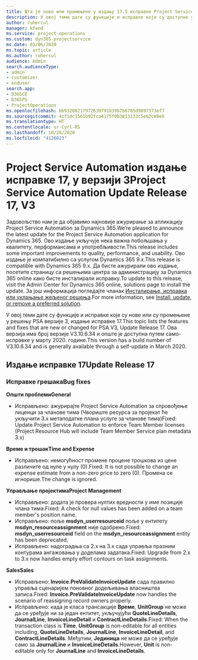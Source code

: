 ```yaml
---
title: Шта је ново или промењено у издању 17.5 исправке Project Service Automation верзије 3
description: У овој теми дате су функције и исправке које су доступне у издању 17 исправке за Project Service Automation верзије 3.
author: ruhercul
manager: kfend
ms.service: project-operations
ms.custom: dyn365-projectservice
ms.date: 03/06/2020
ms.topic: article
ms.author: ruhercul
audience: Admin
search.audienceType:
- admin
- customizer
- enduser
search.app:
- D365CE
- D365PS
- ProjectOperations
ms.openlocfilehash: bb93208217972639f91b39b7b6705d9897373ef7
ms.sourcegitcommit: 4cf1dc1561b92fca4175f0b3813133c5e63ce8e6
ms.translationtype: HT
ms.contentlocale: sr-Cyrl-RS
ms.lasthandoff: 10/28/2020
ms.locfileid: "4126823"
---
```

# <a name="project-service-automation-update-release-17-v3"></a><span data-ttu-id="98536-103">Project Service Automation издање исправке 17, у верзији 3</span><span class="sxs-lookup"><span data-stu-id="98536-103">Project Service Automation Update Release 17, V3</span></span>

<span data-ttu-id="98536-104">Задовољство нам је да објавимо најновије ажурирање за апликацију Project Service Automation за Dynamics 365.</span><span class="sxs-lookup"><span data-stu-id="98536-104">We’re pleased to announce the latest update for the Project Service Automation application for Dynamics 365.</span></span> <span data-ttu-id="98536-105">Ово издање укључује нека важна побољшања у квалитету, перформансама и употребљивости.</span><span class="sxs-lookup"><span data-stu-id="98536-105">This release includes some important improvements to quality, performance, and usability.</span></span>  <span data-ttu-id="98536-106">Ово издање је компатибилно са услугом Dynamics 365 9.x.</span><span class="sxs-lookup"><span data-stu-id="98536-106">This release is compatible with Dynamics 365 9.x.</span></span> <span data-ttu-id="98536-107">Да бисте ажурирали ово издање, посетите страницу са решењима центра за администрацију за Dynamics 365 online како бисте инсталирали исправку.</span><span class="sxs-lookup"><span data-stu-id="98536-107">To update to this release, visit the Admin Center for Dynamics 365 online, solutions page to install the update.</span></span> <span data-ttu-id="98536-108">За још информација погледајте чланак [Инсталирање, исправка или уклањање жељеног решења](https://docs.microsoft.com/power-platform/admin/install-remove-preferred-solution).</span><span class="sxs-lookup"><span data-stu-id="98536-108">For more information, see [Install, update, or remove a preferred solution](https://docs.microsoft.com/power-platform/admin/install-remove-preferred-solution).</span></span>

<span data-ttu-id="98536-109">У овој теми дате су функције и исправке које су нове или су промењене у решењу PSA верзије 3, издање исправке 17.</span><span class="sxs-lookup"><span data-stu-id="98536-109">This topic lists the features and fixes that are new or changed for PSA V3, Update Release 17.</span></span> <span data-ttu-id="98536-110">Ова верзија има број верзије V3.10.6.34 и опште је доступна путем само-исправке у марту 2020. године.</span><span class="sxs-lookup"><span data-stu-id="98536-110">This version has a build number of V3.10.6.34 and is generally available through a self-update in March 2020.</span></span>


## <a name="update-release-17"></a><span data-ttu-id="98536-111">Издање исправке 17</span><span class="sxs-lookup"><span data-stu-id="98536-111">Update Release 17</span></span>

### <a name="bug-fixes"></a><span data-ttu-id="98536-112">Исправке грешака</span><span class="sxs-lookup"><span data-stu-id="98536-112">Bug fixes</span></span>

<span data-ttu-id="98536-113">**Општи проблеми**</span><span class="sxs-lookup"><span data-stu-id="98536-113">**General**</span></span>

- <span data-ttu-id="98536-114">Исправљено: ажурирајте Project Service Automation за спровођење лиценци за чланове тима (Чвориште ресурса за пројекат ће укључити 3.x метаподатке плана услуге за чланове тима)</span><span class="sxs-lookup"><span data-stu-id="98536-114">Fixed: Update Project Service Automation to enforce Team Member licenses (Project Resource Hub will include Team Member Service plan metadata 3.x)</span></span>
 
<span data-ttu-id="98536-115">**Време и трошак**</span><span class="sxs-lookup"><span data-stu-id="98536-115">**Time and Expense**</span></span>

- <span data-ttu-id="98536-116">Исправљено: немогућност промене процене трошкова из цене различите од нуле у нулу (0).</span><span class="sxs-lookup"><span data-stu-id="98536-116">Fixed: It is not possible to change an expense estimate from a non-zero price to zero (0).</span></span> <span data-ttu-id="98536-117">Промена се игнорише.</span><span class="sxs-lookup"><span data-stu-id="98536-117">The change is ignored.</span></span>

<span data-ttu-id="98536-118">**Управљање пројектима**</span><span class="sxs-lookup"><span data-stu-id="98536-118">**Project Management**</span></span>

- <span data-ttu-id="98536-119">Исправљено: додата је провера нултих вредности у име позиције члана тима.</span><span class="sxs-lookup"><span data-stu-id="98536-119">Fixed: A check for null values has been added on a team member's position name.</span></span>
- <span data-ttu-id="98536-120">Исправљено: поље **msdyn_userresourceid** поље у ентитету **msdyn_resourceassignment** није одобрено.</span><span class="sxs-lookup"><span data-stu-id="98536-120">Fixed: **msdyn_userresourceid** field on the **msdyn_resourceassignment** entity has been deprecated.</span></span>
- <span data-ttu-id="98536-121">Исправљено: надоградња са 2.x на 3.x сада управља празним контурама ангажовања у доделама задатака.</span><span class="sxs-lookup"><span data-stu-id="98536-121">Fixed: Upgrade from 2.x to 3.x now handles empty effort contours on task assignments.</span></span>

<span data-ttu-id="98536-122">**Sales**</span><span class="sxs-lookup"><span data-stu-id="98536-122">**Sales**</span></span>

- <span data-ttu-id="98536-123">Исправљено: **Invoice.PreValidateInvoiceUpdate** сада правилно управља сценаријем поновног додељивања власништва записа.</span><span class="sxs-lookup"><span data-stu-id="98536-123">Fixed: **Invoice.PreValidateInvoiceUpdate** now handles the scenario of reassigning record owners properly.</span></span>
- <span data-ttu-id="98536-124">Исправљено: када је класа трансакције **Време**, **UnitGroup** не може да се уређује ни за један ентитет, укључујући **QuoteLineDetails**, **JournalLine**, **InvoiceLineDetail** и **ContractLineDetails**.</span><span class="sxs-lookup"><span data-stu-id="98536-124">Fixed: When the transaction class is **Time**, **UnitGroup** is non-editable for all entities including, **QuoteLineDetails**, **JournalLine**, **InvoiceLineDetail**, and **ContractLineDetails**.</span></span> <span data-ttu-id="98536-125">Међутим, **Јединица** не може да се уређује само за **JournalLine** и **InvoiceLineDetails**.</span><span class="sxs-lookup"><span data-stu-id="98536-125">However, **Unit** is non-editable only for **JournalLine** and **InvoiceLineDetails**.</span></span>


